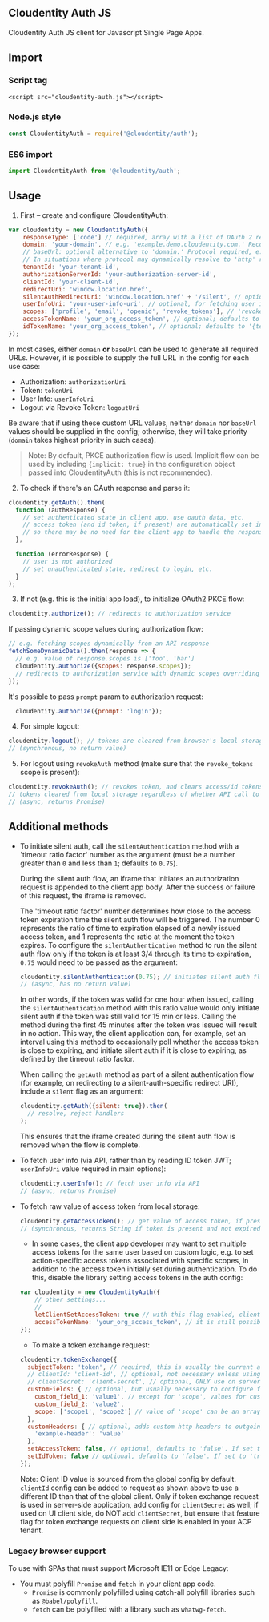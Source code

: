 ## Cloudentity Auth JS

Cloudentity Auth JS client for Javascript Single Page Apps.

## Import

### Script tag

```
<script src="cloudentity-auth.js"></script>
```

### Node.js style

```javascript
const CloudentityAuth = require('@cloudentity/auth');
```

### ES6 import

```javascript
import CloudentityAuth from '@cloudentity/auth';
```

## Usage

1. First – create and configure CloudentityAuth:

  ```javascript
  var cloudentity = new CloudentityAuth({
      responseType: ['code'] // required, array with a list of OAuth 2 respose types
      domain: 'your-domain', // e.g. 'example.demo.cloudentity.com.' Recommended; always generates URLs with 'https' protocol.
      // baseUrl: optional alternative to 'domain.' Protocol required, e.g. 'https://example.demo.cloudentity.com.'
      // In situations where protocol may dynamically resolve to 'http' rather than 'https' (for example in dev mode), use 'baseUrl' rather than 'domain'.
      tenantId: 'your-tenant-id',
      authorizationServerId: 'your-authorization-server-id',
      clientId: 'your-client-id',
      redirectUri: 'window.location.href',
      silentAuthRedirectUri: 'window.location.href' + '/silent', // optional setting to redirect to a different endpoint following successful silent auth flow
      userInfoUri: 'your-user-info-uri', // optional, for fetching user info via API
      scopes: ['profile', 'email', 'openid', 'revoke_tokens'], // 'revoke_tokens' scope must be present for 'logout' action to revoke token! Without it, token will only be deleted from browser's local storage.
      accessTokenName: 'your_org_access_token', // optional; defaults to '{tenantId}_{authorizationServerId}_access_token'
      idTokenName: 'your_org_access_token', // optional; defaults to '{tenantId}_{authorizationServerId}_id_token'
  });
  ```

  In most cases, either `domain` **or** `baseUrl` can be used to generate all required URLs. However, it is possible to supply the full URL in the config for each use case:
  - Authorization: `authorizationUri`
  - Token: `tokenUri`
  - User Info: `userInfoUri`
  - Logout via Revoke Token: `logoutUri`

  Be aware that if using these custom URL values, neither `domain` nor `baseUrl` values should be supplied in the config; otherwise, they will take priority (`domain` takes highest priority in such cases).

  > Note: By default, PKCE authorization flow is used. Implicit flow can be used by including `{implicit: true}` in the configuration object passed into CloudentityAuth (this is not recommended).

2. To check if there's an OAuth response and parse it:

  ```javascript
  cloudentity.getAuth().then(
    function (authResponse) {
      // set authenticated state in client app, use oauth data, etc.
      // access token (and id token, if present) are automatically set in browser's local storage,
      // so there may be no need for the client app to handle the response data, unless there are custom requirements
    },

    function (errorResponse) {
      // user is not authorized
      // set unauthenticated state, redirect to login, etc.
    }
  );
  ```

3. If not (e.g. this is the initial app load), to initialize OAuth2 PKCE flow:

  ```javascript
  cloudentity.authorize(); // redirects to authorization service
  ```

  If passing dynamic scope values during authorization flow:

  ```javascript
  // e.g. fetching scopes dynamically from an API response
  fetchSomeDynamicData().then(response => {
    // e.g. value of response.scopes is ['foo', 'bar']
    cloudentity.authorize({scopes: response.scopes});
    // redirects to authorization service with dynamic scopes overriding initial config
  });
  ```

  It's possible to pass `prompt` param to authorization request:

  ```javascript
    cloudentity.authorize({prompt: 'login'});
  ```

4. For simple logout:

  ```javascript
  cloudentity.logout(); // tokens are cleared from browser's local storage, but access token is not revoked
  // (synchronous, no return value)
  ```

5. For logout using `revokeAuth` method (make sure that the `revoke_tokens` scope is present):

  ```javascript
  cloudentity.revokeAuth(); // revokes token, and clears access/id tokens from browser's local storage
  // tokens cleared from local storage regardless of whether API call to revoke access token succeeds
  // (async, returns Promise)
  ```

## Additional methods

- To initiate silent auth, call the `silentAuthentication` method with a 'timeout ratio factor' number as the argument (must be a number greater than `0` and less than `1`; defaults to `0.75`).

  During the silent auth flow, an iframe that initiates an authorization request is appended to the client app body. After the success or failure of this request, the iframe is removed.

  The 'timeout ratio factor' number determines how close to the access token expiration time the silent auth flow will be triggered. The number 0 represents the ratio of time to expiration elapsed of a newly issued access token, and 1 represents the ratio at the moment the token expires. To configure the `silentAuthentication` method to run the silent auth flow only if the token is at least 3/4 through its time to expiration, `0.75` would need to be passed as the argument:

  ```javascript
  cloudentity.silentAuthentication(0.75); // initiates silent auth flow
  // (async, has no return value)
  ```

  In other words, if the token was valid for one hour when issued, calling the `silentAuthentication` method with this ratio value would only initiate silent auth if the token was still valid for 15 min or less. Calling the method during the first 45 minutes after the token was issued will result in no action. This way, the client application can, for example, set an interval using this method to occasionally poll whether the access token is close to expiring, and initiate silent auth if it is close to expiring, as defined by the timeout ratio factor.

  When calling the `getAuth` method as part of a silent authentication flow (for example, on redirecting to a silent-auth-specific redirect URI), include a `silent` flag as an argument:

  ```javascript
  cloudentity.getAuth({silent: true}).then(
    // resolve, reject handlers
  );
  ```

  This ensures that the iframe created during the silent auth flow is removed when the flow is complete.

- To fetch user info (via API, rather than by reading ID token JWT; `userInfoUri` value required in main options):

  ```javascript
  cloudentity.userInfo(); // fetch user info via API
  // (async, returns Promise)
  ```

- To fetch raw value of access token from local storage:

  ```javascript
  cloudentity.getAccessToken(); // get value of access token, if present, from browser's local storage
  // (synchronous, returns String if token is present and not expired; otherwise returns null)
  ```

  - In some cases, the client app developer may want to set multiple access tokens for the same user based on custom logic, e.g. to set action-specific access tokens associated with specific scopes, in addition to the access token initially set during authentication. To do this, disable the library setting access tokens in the auth config:

  ```javascript
  var cloudentity = new CloudentityAuth({
      // other settings...
      //
      letClientSetAccessToken: true // with this flag enabled, client app must handle setting all access tokens based on auth response
      accessTokenName: 'your_org_access_token', // it is still possible to specify an access token key value that will always be deleted on logout
  });
  ```

  - To make a token exchange request:

  ```javascript
  cloudentity.tokenExchange({
    subjectToken: 'token', // required, this is usually the current access_token
    // clientId: 'client-id', // optional, not necessary unless using different token exchange client than globally configured client
    // clientSecret: 'client-secret', // optional, ONLY use on server-side application where secret is not exposed in browser
    customFields: { // optional, but usually necessary to configure for common use cases
      custom_field_1: 'value1', // except for 'scope', values for custom fields must be string
      custom_field_2: 'value2',
      scope: ['scope1', 'scope2'] // value of 'scope' can be an array of strings, OR can be a string with spaces separating scopes, e.g. 'scope1 scope2'
    },
    customHeaders: { // optional, adds custom http headers to outgoing request
      'example-header': 'value'
    },
    setAccessToken: false, // optional, defaults to 'false'. If set to 'true', access token resulting from token exchange request will replace previous access_token in browser local storage.
    setIdToken: false // optional, defaults to 'false'. If set to 'true', ID token resulting from token exchange request will replace previous id_token in browser local storage.
  });
  ```

  Note: Client ID value is sourced from the global config by default. `clientId` config can be added to request as shown above to use a different ID than that of the global client. Only if token exchange request is used in server-side application, add config for `clientSecret` as well; if used on UI client side, do NOT add `clientSecret`, but ensure that feature flag for token exchange requests on client side is enabled in your ACP tenant.

### Legacy browser support

To use with SPAs that must support Microsoft IE11 or Edge Legacy:
- You must polyfill `Promise` and `fetch` in your client app code.
  - `Promise` is commonly polyfilled using catch-all polyfill libraries such as `@babel/polyfill`.
  - `fetch` can be polyfilled with a library such as `whatwg-fetch`.
